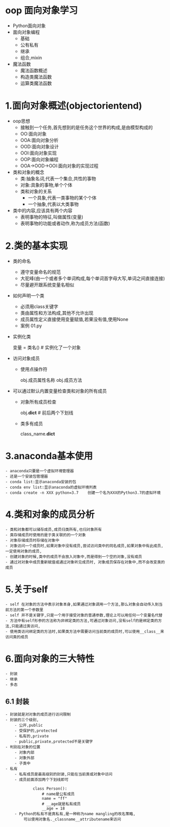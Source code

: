 # oop 面向对象学习
- Python面向对象
- 面向对象编程
    - 基础
    - 公有私有
    - 继承
    - 组合,mixin
- 魔法函数
     - 魔法函数概述
     - 构造类魔法函数
     - 运算类魔法函数
     
# 1.面向对象概述(objectorientend)
- oop思想
    - 接触到一个任务,首先想到的是任务这个世界的构成,是由模型构成的
    - OO:面向对象
    - OOA:面向对象分析
    - OOD:面向对象设计
    - OOI:面向对象实现
    - OOP:面向对象编程
    - OOA->OOD->OOI:面向对象的实现过程
- 类和对象的概念
    - 类:抽象名词,代表一个集合,共性的事物
    - 对象:具象的事物,单个个体
    - 类和对象的关系
        - 一个具象,代表一类事物的某个个体
        - 一个抽象,代表以大类事物
- 类中的内容,应该具有两个内容
    - 表明事物的特征,叫做属性(变量)   
    - 表明事物的功能或者动作,称为成员方法(函数)
# 2.类的基本实现
- 类的命名
    - 遵守变量命名的规范
    - 大驼峰(由一个或者多个单词构成,每个单词首字母大写,单词之间直接连接)   
    - 尽量避开跟系统变量名相似
- 如何声明一个类
    - 必须用class关键字
    - 类由属性和方法构成,其他不允许出现
    - 成员属性定义直接使用变量赋值,若果没有值,使用None
    - 案例 01.py   
- 实例化类
    
    变量 = 类名()   # 实例化了一个对象
    
- 访问对象成员
    - 使用点操作符
    
         obj.成员属性名称
         obj.成员方法
         
- 可以通过默认内置变量检查类和对象的所有成员
    - 对象所有成员检查
        
        obj.__dict__  # 前后两个下划线
        
    - 类多有成员
    
        class_name.__dict__
                 
# 3.anaconda基本使用
    - anaconda只要是一个虚拟环境管理器
    - 还是一个安装包管理器
    - conda list:显示anaconda安装的包
    - conda env list:显示anaconda的虚拟环境列表
    - conda create -n XXX python=3.7    创建一个名为XXX的Python3.7的虚拟环境 

# 4.类和对象的成员分析
    - 类和对象都可以储存成员,成员归类所有,也归对象所有
    - 类存储成员时使用的是于类关联的的一个对象
    - 对象存储成员时存储在对象中
    - 对象访问一个成员时,如果对象中没有成员,尝试访问类中的同名成员,如果对象中有此成员,一定使用对象的成员, 
    - 创建对象的时候,类中的成员不会放入对象中,而是得到一个空的对象,没有成员
    - 通过对对象中成员重新赋值或通过对象听见成员时, 对象成员保存在对象中,而不会改变类的成员
# 5.关于self
    - self 在对象的方法中表示对象本身,如果通过对象调用一个方法,那么对象会自动传入到当前方法的第一个参数里
    - self 并不是关键字,只是一个用于接受对象的普通参数,理论上可以用任何一个变量名代替    
    - 方法中有self形参的方法称为非绑定类的方法,可通过对象访问,没有self的是绑定类的方法,只能通过类访问,
    - 使用类访问绑定类的方法时,如果类方法中需要访问当前类的成员时,可以使用__class__来访问类的成员
    
# 6.面向对象的三大特性
    - 封装
    - 继承
    - 多态
    
## 6.1 封装   
    - 封装就是对对象的成员进行访问限制
    - 封装的三个级别,
        - 公开,public
        - 受保护的,protected
        - 私有的,private
        - public,private,protected不是关键字
    - 判别在对象的位置
        - 对象内部
        - 对象外部
        - 子类中        
    - 私有
        - 私有成员是最高级别的封装,只能在当前类或对象中访问
        - 成员前面添加两个下划线即可
        
                class Person():
                    # name是公有成员
                    name = "ff"
                    # __age就是私有成员
                    __age = 18
        - Python的私有不是真私有,是一种称为name mangling的改名策略,
            可以使用对象名._classname__attributename来访问            